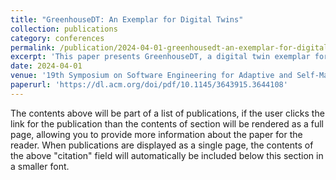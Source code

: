 ```yaml
---
title: "GreenhouseDT: An Exemplar for Digital Twins"
collection: publications
category: conferences
permalink: /publication/2024-04-01-greenhousedt-an-exemplar-for-digital-twins
excerpt: 'This paper presents GreenhouseDT, a digital twin exemplar for smart greenhouses.'
date: 2024-04-01
venue: '19th Symposium on Software Engineering for Adaptive and Self-Managing Systems (SEAMS 2024)'
paperurl: 'https://dl.acm.org/doi/pdf/10.1145/3643915.3644108'
---
```


The contents above will be part of a list of publications, if the user clicks the link for the publication than the contents of section will be rendered as a full page, allowing you to provide more information about the paper for the reader. When publications are displayed as a single page, the contents of the above "citation" field will automatically be included below this section in a smaller font.